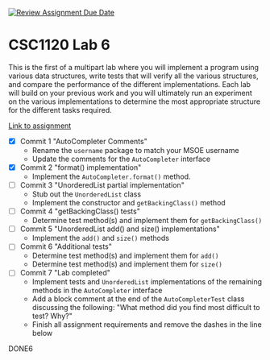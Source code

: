 [![Review Assignment Due Date](https://classroom.github.com/assets/deadline-readme-button-22041afd0340ce965d47ae6ef1cefeee28c7c493a6346c4f15d667ab976d596c.svg)](https://classroom.github.com/a/6IR0wwCU)
# CSC1120 Lab 6

This is the first of a multipart lab where you will implement a program using various data structures, write tests that will verify all the various structures, and compare the performance of the different implementations.
Each lab will build on your previous work and you will ultimately run an experiment on the various implementations to determine the most appropriate structure for the different tasks required.

[Link to assignment](https://csse.msoe.us/csc1120/lab6)

* [x] Commit 1 "AutoCompleter Comments"
    - Rename the `username` package to match your MSOE username
    - Update the comments for the `AutoCompleter` interface
* [x] Commit 2 "format() implementation"
    - Implement the `AutoCompleter.format()` method.
* [ ] Commit 3 "UnorderedList partial implementation"
    - Stub out the `UnorderedList` class
    - Implement the constructor and `getBackingClass()` method
* [ ] Commit 4 "getBackingClass() tests"
    - Determine test method(s) and implement them for `getBackingClass()`
* [ ] Commit 5 "UnorderedList add() and size() implementations"
    - Implement the `add()` and `size()` methods
* [ ] Commit 6 "Additional tests"
    - Determine test method(s) and implement them for `add()`
    - Determine test method(s) and implement them for `size()`
* [ ] Commit 7 "Lab completed"
    - Implement tests and `UnorderedList` implementations of the remaining methods in the `AutoCompleter` interface
    - Add a block comment at the end of the `AutoCompleterTest` class discussing
      the following: "What method did you find most difficult to test? Why?"
    - Finish all assignment requirements and remove the dashes in the line below

DONE6

